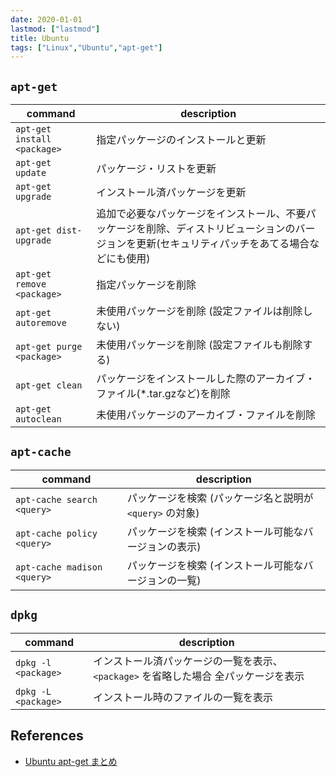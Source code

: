 ```yaml
---
date: 2020-01-01
lastmod: ["lastmod"]
title: Ubuntu
tags: ["Linux","Ubuntu","apt-get"]
---
```


## ```apt-get```

|command|description|
|---|---|
|```apt-get install <package>```|指定パッケージのインストールと更新|
|```apt-get update```|パッケージ・リストを更新|
|```apt-get upgrade```|インストール済パッケージを更新|
|```apt-get dist-upgrade```|追加で必要なパッケージをインストール、不要パッケージを削除、ディストリビューションのバージョンを更新(セキュリティパッチをあてる場合などにも使用)|
|```apt-get remove <package>```|指定パッケージを削除|
|```apt-get autoremove```|未使用パッケージを削除 (設定ファイルは削除しない)|
|```apt-get purge <package>```|未使用パッケージを削除 (設定ファイルも削除する)|
|```apt-get clean```|パッケージをインストールした際のアーカイブ・ファイル(*.tar.gzなど)を削除|
|```apt-get autoclean```|未使用パッケージのアーカイブ・ファイルを削除|

## ```apt-cache```
|command|description|
|---|---|
|```apt-cache search <query>```|パッケージを検索 (パッケージ名と説明が ```<query>``` の対象)|
|```apt-cache policy <query>```|パッケージを検索 (インストール可能なバージョンの表示)|
|```apt-cache madison <query>```|パッケージを検索 (インストール可能なバージョンの一覧)|

## ```dpkg```
|command|description|
|---|---|
|```dpkg -l <package>```|インストール済パッケージの一覧を表示、```<package>``` を省略した場合 全パッケージを表示|
|```dpkg -L <package>```|インストール時のファイルの一覧を表示|

## References
* [Ubuntu apt-get まとめ](https://qiita.com/white_aspara25/items/723ae4ebf0bfefe2115c)